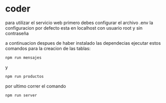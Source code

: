 # coder

para utilizar el servicio web primero debes configurar el archivo .env 
la configuracion por defecto esta en localhost con usuario root y sin contraseña

a continuacion despues de haber instalado las dependecias ejecutar estos comandos para la creacion de las tablas:
```sh
npm run mensajes
```
y
```sh
npm run productos
```
por ultimo correr el comando
```sh
npm run server
```

